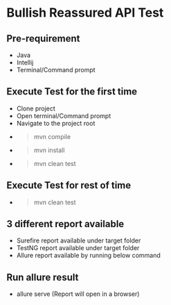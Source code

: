 # Bullish Reassured API Test

## Pre-requirement
- Java 
- Intellij
- Terminal/Command prompt

## Execute Test for the first time
- Clone project
- Open terminal/Command prompt
- Navigate to the project root
- > mvn compile
- > mvn install 
- > mvn clean test
  
## Execute Test for rest of time
- > mvn clean test

## 3 different report available
- Surefire report available under target folder
- TestNG report available under target folder
- Allure report available by running below command

## Run allure result
- allure serve (Report will open in a browser)

